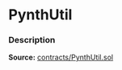 # PynthUtil

### Description <a href="description" id="description"></a>

**Source:** [contracts/PynthUtil.sol](https://github.com/perifinance/peri-finance/blob/master/contracts/PynthUtil.sol/)
